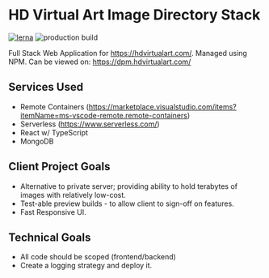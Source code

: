 # HD Virtual Art Image Directory Stack

[![lerna](https://img.shields.io/badge/maintained%20with-lerna-cc00ff.svg)](https://lerna.js.org/)
![production build](https://github.com/jerome-nelson/hdva-client/actions/workflows/merge.yaml/badge.svg)

Full Stack Web Application for https://hdvirtualart.com/. Managed using NPM. Can be viewed on:
https://dpm.hdvirtualart.com/

## Services Used
* Remote Containers (https://marketplace.visualstudio.com/items?itemName=ms-vscode-remote.remote-containers)
* Serverless (https://www.serverless.com/)
* React w/ TypeScript
* MongoDB

## Client Project Goals
* Alternative to private server; providing ability to hold terabytes of images with relatively low-cost.
* Test-able preview builds - to allow client to sign-off on features.
* Fast Responsive UI.

## Technical Goals
* All code should be scoped (frontend/backend)
* Create a logging strategy and deploy it.
